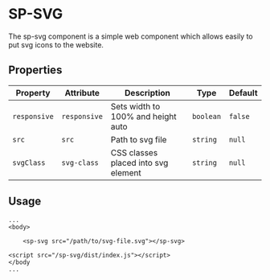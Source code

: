 
# SP-SVG

The sp-svg component is a simple web component which allows easily to put svg icons to the website.

## Properties

| Property     | Attribute    | Description                         | Type      | Default |
| ------------ | ------------ | ----------------------------------- | --------- | ------- |
| `responsive` | `responsive` | Sets width to 100% and height auto  | `boolean` | `false` |
| `src`        | `src`        | Path to svg file                    | `string`  | `null`  |
| `svgClass`   | `svg-class`  | CSS classes placed into svg element | `string`  | `null`  |

## Usage

```
...
<body>

    <sp-svg src="/path/to/svg-file.svg"></sp-svg>

<script src="/sp-svg/dist/index.js"></script>
</body
...
```